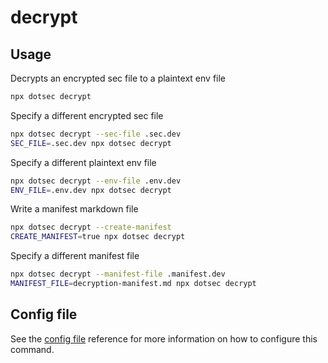# decrypt

## Usage

Decrypts an encrypted sec file to a plaintext env file

```sh
npx dotsec decrypt
```

Specify a different encrypted sec file

```sh
npx dotsec decrypt --sec-file .sec.dev
SEC_FILE=.sec.dev npx dotsec decrypt
```

Specify a different plaintext env file

```sh
npx dotsec decrypt --env-file .env.dev
ENV_FILE=.env.dev npx dotsec decrypt
```

Write a manifest markdown file

```sh
npx dotsec decrypt --create-manifest
CREATE_MANIFEST=true npx dotsec decrypt
```

Specify a different manifest file

```sh
npx dotsec decrypt --manifest-file .manifest.dev
MANIFEST_FILE=decryption-manifest.md npx dotsec decrypt
```

## Config file

See the [config file](../reference/config.md) reference for more information on how to configure this command.
